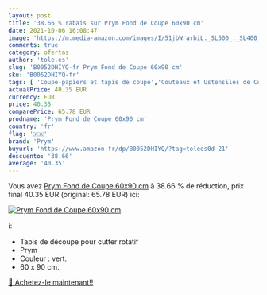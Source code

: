 ```yaml
---
layout: post
title: '38.66 % rabais sur Prym Fond de Coupe 60x90 cm'
date: 2021-10-06 16:08:47
image: 'https://m.media-amazon.com/images/I/51jbWrarbiL._SL500_._SL400_.jpg'
comments: true
category: ofertas
author: 'tole.es'
slug: 'B0052DHIYQ-fr Prym Fond de Coupe 60x90 cm'
sku: 'B0052DHIYQ-fr'
tags: [ 'Coupe-papiers et tapis de coupe','Couteaux et Ustensiles de Cuisine','Cuisine et Maison','Fournitures de bureau','Petites fournitures','Planches à découper','prym', ]
actualPrice: 40.35 EUR
currency: EUR
price: 40.35
comparePrice: 65.78 EUR
prodname: 'Prym Fond de Coupe 60x90 cm'
country: 'fr'
flag: '🇫🇷'
brand: 'Prym'
buyurl: 'https://www.amazon.fr/dp/B0052DHIYQ/?tag=tolees0d-21'
descuento: '38.66'
average: '40.35'
---
```


Vous avez [Prym Fond de Coupe 60x90 cm](https://www.amazon.fr/dp/B0052DHIYQ/?tag=tolees0d-21)  à  38.66 % de réduction, prix final  40.35 EUR (original: 65.78 EUR) ici:

[![Prym Fond de Coupe 60x90 cm](https://m.media-amazon.com/images/I/51jbWrarbiL._SL500_._SL400_.jpg)](https://www.amazon.fr/dp/B0052DHIYQ/?tag=tolees0d-21)

ℹ️:

- Tapis de découpe pour cutter rotatif
- Prym
- Couleur : vert.
- 60 x 90 cm.

[🛒 Achetez-le maintenant!!](https://www.amazon.fr/dp/B0052DHIYQ/?tag=tolees0d-21)
